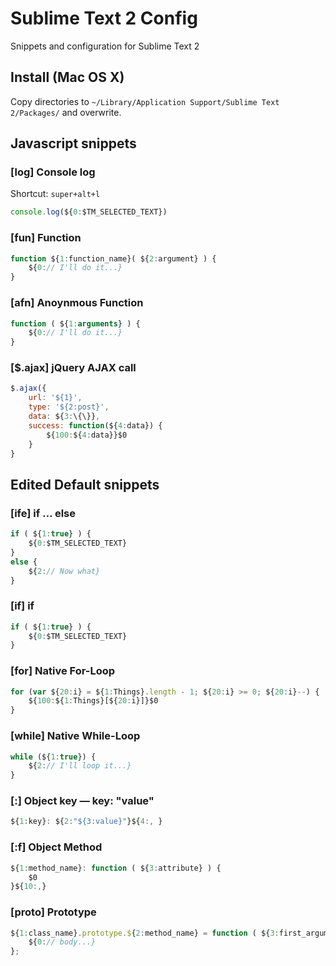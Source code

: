 Sublime Text 2 Config
=====================

Snippets and configuration for Sublime Text 2

Install (Mac OS X)
------------------

Copy directories to `~/Library/Application Support/Sublime Text 2/Packages/` and overwrite.

Javascript snippets
-------------------

### [log] Console log

Shortcut: `super+alt+l`

```javascript
console.log(${0:$TM_SELECTED_TEXT})
```

### [fun] Function

```javascript
function ${1:function_name}( ${2:argument} ) {
    ${0:// I'll do it...}
}
```

### [afn] Anoynmous Function

```javascript
function ( ${1:arguments} ) {
    ${0:// I'll do it...}
}
```

### [$.ajax] jQuery AJAX call

```javascript
$.ajax({
    url: '${1}',
    type: '${2:post}',
    data: ${3:\{\}},
    success: function(${4:data}) {
        ${100:${4:data}}$0
    }
}
```

Edited Default snippets
-----------------------

### [ife] if … else

```javascript
if ( ${1:true} ) {
    ${0:$TM_SELECTED_TEXT}
}
else {
    ${2:// Now what}
}
```

### [if] if

```javascript
if ( ${1:true} ) {
    ${0:$TM_SELECTED_TEXT}
}
```

### [for] Native For-Loop

```javascript
for (var ${20:i} = ${1:Things}.length - 1; ${20:i} >= 0; ${20:i}--) {
	${100:${1:Things}[${20:i}]}$0
}
```

### [while] Native While-Loop

```javascript
while (${1:true}) {
    ${2:// I'll loop it...}
}
```

### [:] Object key — key: "value"

```javascript
${1:key}: ${2:"${3:value}"}${4:, }
```

### [:f] Object Method

```javascript
${1:method_name}: function ( ${3:attribute} ) {
	$0
}${10:,}
```
### [proto] Prototype

```javascript
${1:class_name}.prototype.${2:method_name} = function ( ${3:first_argument} ) {
	${0:// body...}
};
```



